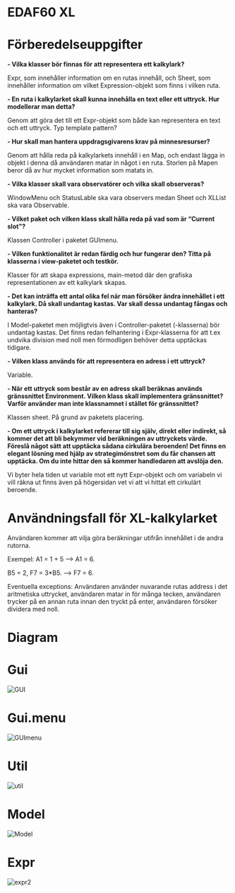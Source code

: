 # EDAF60 XL

# Förberedelseuppgifter

**- Vilka klasser bör finnas för att representera ett kalkylark?**

Expr, som innehåller information om en rutas innehåll, och Sheet, som innehåller information om vilket Expression-objekt som finns i vilken ruta.

**- En ruta i kalkylarket skall kunna innehålla en text eller ett uttryck. Hur modellerar man detta?**

Genom att göra det till ett Expr-objekt som både kan representera en text och ett uttryck. Typ template pattern?

**- Hur skall man hantera uppdragsgivarens krav på minnesresurser?**

Genom att hålla reda på kalkylarkets innehåll i en Map, och endast lägga in objekt i denna då användaren matar in något i en ruta. Storlen på Mapen beror då av hur mycket information som matats in.

**- Vilka klasser skall vara observatörer och vilka skall observeras?**

WindowMenu och StatusLable ska vara observers medan Sheet och XLList ska vara Observable.

**- Vilket paket och vilken klass skall hålla reda på vad som är “Current slot”?**

Klassen Controller i paketet GUImenu.

**- Vilken funktionalitet är redan färdig och hur fungerar den? Titta på klasserna i view-paketet och testkör.**

Klasser för att skapa expressions, main-metod där den grafiska representationen av ett kalkylark skapas. 

**- Det kan inträffa ett antal olika fel när man försöker ändra innehållet i ett kalkylark. Då skall undantag kastas. Var skall dessa undantag fångas och hanteras?**

I Model-paketet men möjligtvis även i Controller-paketet (-klasserna) bör undantag kastas. Det finns redan felhantering i Expr-klasserna för att t.ex undvika division med noll men förmodligen behöver detta upptäckas tidigare. 

**- Vilken klass används för att representera en adress i ett uttryck?**

Variable. 

**- När ett uttryck som består av en adress skall beräknas används gränssnittet Environment. Vilken klass skall implementera gränssnittet? Varför använder man inte klassnamnet i stället för gränssnittet?**

Klassen sheet. På grund av paketets placering. 

**- Om ett uttryck i kalkylarket refererar till sig själv, direkt eller indirekt, så kommer det att bli bekymmer vid beräkningen av uttryckets värde. Föreslå något sätt att upptäcka sådana cirkulära beroenden! Det finns en elegant lösning med hjälp av strategimönstret som du får chansen att upptäcka. Om du inte hittar den så kommer handledaren att avslöja den.**

Vi byter hela tiden ut variable mot ett nytt Expr-objekt och om variabeln vi vill räkna ut finns även på högersidan vet vi att vi hittat ett cirkulärt beroende. 





# Användningsfall för XL-kalkylarket 
Användaren kommer att vilja göra beräkningar utifrån innehållet i de andra rutorna. 

Exempel: A1 = 1 + 5 --> A1 = 6. 

B5 = 2, F7 = 3*B5. --> F7 = 6.


Eventuella exceptions: Användaren använder nuvarande rutas address i det aritmetiska uttrycket, användaren matar in för många tecken, användaren trycker på en annan ruta innan den tryckt på enter, användaren försöker dividera med noll. 
# Diagram

# Gui
![GUI](GuiUML.png)

# Gui.menu
![GUImenu](GuiMenuUML.png)

# Util
![util](UtilUML.png)

# Model
![Model](ModelUML.png)

# Expr
![expr2](ExprUML.png)






